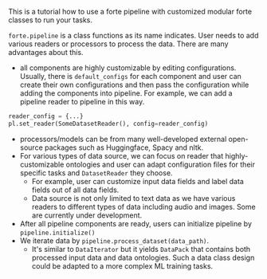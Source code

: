 This is a tutorial how to use a forte pipeline with customized modular forte 
classes to run your tasks.

`forte.pipeline` is a class functions as its name indicates. User needs to add
various readers or processors to process the data. There are many advantages about
this.
* all components are highly customizable by editing configurations. Usually, there is `default_configs` for each component and user can create their own configurations and then pass the configuration while adding the components into pipeline. For example, we can add a pipeline reader to pipeline in this way.
```python
reader_config = {...}
pl.set_reader(SomeDatasetReader(), config=reader_config)
```
* processors/models can be from many well-developed external open-source packages such as Huggingface, Spacy and nltk.
* For various types of data source, we can focus on reader that highly-customizable ontologies and user can adapt configuration files for their specific tasks and `DatasetReader` they choose.
  *  For example, user can customize input data fields and label data fields out of all data fields.
  *  Data source is not only limited to text data as we have various readers to different types of data including audio and images. Some are currently under development.
* After all pipeline components are ready, users can initialize pipeline by `pipeline.initialize()`
* We iterate data by `pipeline.process_dataset(data_path)`.
  * It's similar to `DataIterator` but it yields `DataPack` that contains both processed input data and data ontologies. Such a data class design could be adapted to a more complex ML training tasks.
